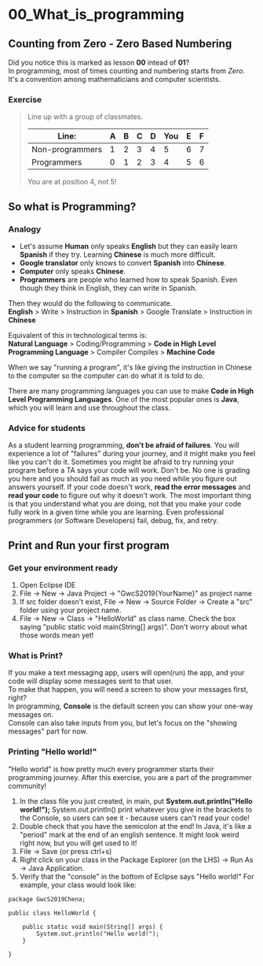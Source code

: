 # 00_What_is_programming
## Counting from Zero - Zero Based Numbering
Did you notice this is marked as lesson **00** intead of **01**?  
In programming, most of times counting and numbering starts from *Zero*.  
It's a convention among mathematicians and computer scientists.   

### Exercise
> Line up with a group of classmates.  
>  
>  Line: | A | B | C | D | You | E | F  
> -- | -- | -- | -- | -- | -- | -- | --
> Non-programmers | 1 | 2 | 3 | 4 | 5 | 6 | 7
> Programmers | 0 | 1 | 2 | 3 | 4 | 5 | 6  
>  
> You are at position 4, not 5!  

## So what is Programming? 
### Analogy
* Let's assume **Human** only speaks **English** but they can easily learn **Spanish** if they try. Learning **Chinese** is much more difficult.  
* **Google translator** only knows to convert **Spanish** into **Chinese**.  
* **Computer** only speaks **Chinese**.  
* **Programmers** are people who learned how to speak Spanish. Even though they think in English, they can write in Spanish.  

Then they would do the following to communicate.  
**English** > Write > Instruction in **Spanish** > Google Translate > Instruction in **Chinese**
 
Equivalent of this in technological terms is:  
**Natural Language** > Coding/Programming > **Code in High Level Programming Language** > Compiler Compiles > **Machine Code**

When we say "running a program", it's like giving the instruction in Chinese to the computer so the computer can do what it is told to do.

There are many programming languages you can use to make **Code in High Level Programming Languages**. One of the most popular ones is **Java**, which you will learn and use throughout the class.  

### Advice for students
As a student learning programming, **don't be afraid of failures**. You will experience a lot of "failures" during your journey, and it might make you feel like you can't do it. Sometimes you might be afraid to try running your program before a TA says your code will work. Don't be. No one is grading you here and you should fail as much as you need while you figure out answers yourself. If your code doesn't work, **read the error messages** and **read your code** to figure out why it doesn't work. The most important thing is that you understand what you are doing, not that you make your code fully work in a given time while you are learning. Even professional programmers (or Software Developers) fail, debug, fix, and retry.

## Print and Run your first program
### Get your environment ready
1. Open Eclipse IDE
2. File -> New -> Java Project -> "GwcS2019{YourName}" as project name
3. If src folder doesn't exist, File -> New -> Source Folder -> Create a "src" folder using your project name.
4. File -> New -> Class -> "HelloWorld" as class name. Check the box saying "public static void main(String[] args)". Don't worry about what those words mean yet!

### What is Print?
If you make a text messaging app, users will open(run) the app, and your code will display some messages sent to that user.  
To make that happen, you will need a screen to show your messages first, right?  
In programming, **Console** is the default screen you can show your one-way messages on.  
Console can also take inputs from you, but let's focus on the "showing messages" part for now.  

### Printing "Hello world!"
"Hello world" is how pretty much every programmer starts their programming journey. After this exercise, you are a part of the programmer community!  
1. In the class file you just created, in main, put **System.out.println("Hello world!");**
System.out.println() print whatever you give in the brackets to the Console, so users can see it - because users can't read your code!  
2. Double check that you have the semicolon at the end! In Java, it's like a "period" mark at the end of an english sentence. It might look weird right now, but you will get used to it!
3. File -> Save (or press ctrl+s)
4. Right click on your class in the Package Explorer (on the LHS) -> Run As -> Java Application.
5. Verify that the "console" in the bottom of Eclipse says "Hello world!"
For example, your class would look like:
```
package GwcS2019Chena;

public class HelloWorld {

	public static void main(String[] args) {
		System.out.println("Hello world!");
	}

}
```
